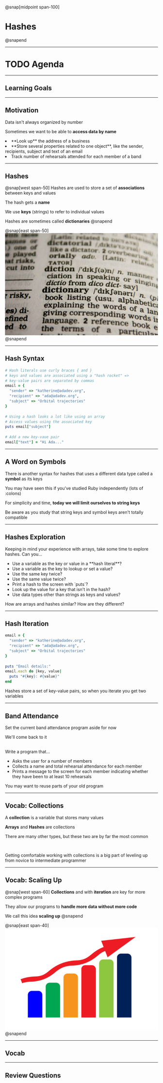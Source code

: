 @snap[midpoint span-100]
# Hashes
@snapend

---

# TODO Agenda

---

## Learning Goals


---

## Motivation

Data isn't always organized by number

Sometimes we want to be able to **access data by name**

<li>**Look up** the address of a business</li>

<li>**Store several properties related to one object**, like the sender, recipients, subject and text of an email</li>

<li>Track number of rehearsals attended for each member of a band</li>

---

## Hashes

@snap[west span-50]
Hashes are used to store a set of **associations** between keys and values

The hash gets a **name**

We use **keys** (strings) to refer to individual values

Hashes are sometimes called **dictionaries**
@snapend

@snap[east span-50]
![](assets/images/dictionary.jpg)
@snapend

---

## Hash Syntax

```ruby zoom-12
# Hash literals use curly braces { and }
# keys and values are associated using a "hash rocket" =>
# key-value pairs are separated by commas
email = {
  "sender" => "katherine@adadev.org",
  "recipient" => "ada@adadev.org",
  "subject" => "Orbital trajectories"
}

# Using a hash looks a lot like using an array
# Access values using the associated key
puts email["subject"]

# Add a new key-vaue pair
email["text"] = "Hi Ada..."
```
---

## A Word on Symbols

There is another syntax for hashes that uses a different data type called a **symbol** as its keys

You may have seen this if you've studied Ruby independently (lots of :colons)

For simplicity and time, **today we will limit ourselves to string keys**

Be aware as you study that string keys and symbol keys aren't totally compatible

---

## Hashes Exploration

Keeping in mind your experience with arrays, take some time to explore hashes. Can you...

<ul class="small">
<li>Use a variable as the key or value in a **hash literal**?</li>

<li>Use a variable as the key to lookup or set a value?</li>

<li>Use the same key twice?</li>

<li>Use the same value twice?</li>

<li>Print a hash to the screen with `puts`?</li>

<li>Look up the value for a key that isn't in the hash?</li>

<li>Use data types other than strings as keys and values?</li>
</ul>

How are arrays and hashes similar? How are they different?

---

## Hash Iteration

```ruby zoom-12
email = {
  "sender" => "katherine@adadev.org",
  "recipient" => "ada@adadev.org",
  "subject" => "Orbital trajectories"
}

puts "Email details:"
email.each do |key, value|
  puts "#{key}: #{value}"
end
```

Hashes store a set of key-value pairs, so when you iterate you get two variables

---

## Band Attendance

Set the current band attendance program aside for now 
<p class="small">We'll come back to it</p>
<br>
Write a program that...

<ul class="small">
<li>Asks the user for a number of members</li>
<li>Collects a name and total rehearsal attendance for each member</li>
<li>Prints a message to the screen for each member indicating whether they have been to at least 10 rehearsals</li>
</ul>

You may want to reuse parts of your old program

---

## Vocab: Collections

A **collection** is a variable that stores many values

**Arrays** and **Hashes** are collections

<p class="small">There are many other types, but these two are by far the most common</p>
<br>

Getting comfortable working with collections is a big part of leveling up from novice to intermediate programmer

---

## Vocab: Scaling Up

@snap[west span-60]
**Collections** and with **iteration** are key for more complex programs

They allow our programs to **handle more data without more code**

We call this idea **scaling up**
@snapend

@snap[east span-40]
![](assets/images/ascending-graph.png)
@snapend

---

## Vocab

---

## Review Questions
